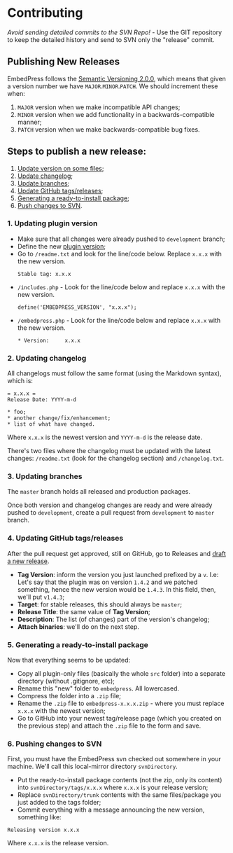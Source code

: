 # Contributing

*Avoid sending detailed commits to the SVN Repo!* - Use the GIT repository to keep the detailed history and send to SVN only the "release" commit.

## Publishing New Releases

EmbedPress follows the [Semantic Versioning 2.0.0](http://semver.org), which means that given a version number we have `MAJOR`.`MINOR`.`PATCH`. We should increment these when:
 1. `MAJOR` version when we make incompatible API changes;
 2. `MINOR` version when we add functionality in a backwards-compatible manner;
 3. `PATCH` version when we make backwards-compatible bug fixes.


## Steps to publish a new release:
1. [Update version on some files](https://github.com/OSTraining/EmbedPress/blob/master/CONTRIBUTING.md#1-updating-plugin-version);
2. [Update changelog](https://github.com/OSTraining/EmbedPress/blob/master/CONTRIBUTING.md#2-updating-changelog);
3. [Update branches](https://github.com/OSTraining/EmbedPress/blob/master/CONTRIBUTING.md#3-updating-branches);
4. [Update GitHub tags/releases](https://github.com/OSTraining/EmbedPress/blob/master/CONTRIBUTING.md#4-updating-github-tagsreleases);
5. [Generating a ready-to-install package](https://github.com/OSTraining/EmbedPress/blob/master/CONTRIBUTING.md#5-generating-a-ready-to-install-package);
6. [Push changes to SVN](https://github.com/OSTraining/EmbedPress/blob/master/CONTRIBUTING.md#6-pushing-changes-to-svn).


### 1. Updating plugin version
- Make sure that all changes were already pushed to `development` branch;
- Define the new [plugin version](https://github.com/OSTraining/EmbedPress/blob/master/CONTRIBUTING.md#publishing-new-releases);
- Go to `/readme.txt` and look for the line/code below. Replace `x.x.x` with the new version.
    ```
    Stable tag: x.x.x
    ```
- `/includes.php` - Look for the line/code below and replace `x.x.x` with the new version.
    ```
    define('EMBEDPRESS_VERSION', "x.x.x");
    ```
- `/embedpress.php` - Look for the line/code below and replace `x.x.x` with the new version.
    ```
    * Version:     x.x.x
    ```

### 2. Updating changelog
All changelogs must follow the same format (using the Markdown syntax), which is:
```
= x.x.x =
Release Date: YYYY-m-d

* foo;
* another change/fix/enhancement;
* list of what have changed.
```
Where `x.x.x` is the newest version and `YYYY-m-d` is the release date.

There's two files where the changelog must be updated with the latest changes: `/readme.txt` (look for the changelog section) and  `/changelog.txt`.

### 3. Updating branches
The `master` branch holds all released and production packages.

Once both version and changelog changes are ready and were already pushed to `development`, create a pull request from `development` to `master` branch.

### 4. Updating GitHub tags/releases
After the pull request get approved, still on GitHub, go to Releases and [draft a new release](https://github.com/OSTraining/EmbedPress/releases/new).

- **Tag Version**: inform the version you just launched prefixed by a `v`.
I.e: Let's say that the plugin was on version `1.4.2` and we patched something, hence the new version would be `1.4.3`. In this field, then, we'll put `v1.4.3`;
- **Target**: for stable releases, this should always be `master`;
- **Release Title**: the same value of **Tag Version**;
- **Description**: The list (of changes) part of the version's changelog;
- **Attach binaries**: we'll do on the next step.

### 5. Generating a ready-to-install package
Now that everything seems to be updated:
- Copy all plugin-only files (basically the whole `src` folder) into a separate directory (without .gitignore, etc);
- Rename this "new" folder to `embedpress`. All lowercased.
- Compress the folder into a `.zip` file;
- Rename the `.zip` file to `embedpress-x.x.x.zip` - where you must replace `x.x.x` with the newest version;
- Go to GitHub into your newest tag/release page (which you created on the previous step) and attach the  `.zip` file to the form and save.

### 6. Pushing changes to SVN
First, you must have the EmbedPress svn checked out somewhere in your machine. We'll call this local-mirror directory `svnDirectory`.

- Put the ready-to-install package contents (not the zip, only its content) into `svnDirectory/tags/x.x.x` where `x.x.x` is your release version;
- Replace `svnDirectory/trunk` contents with the same files/package you just added to the tags folder;
- Commit everything with a message announcing the new version, something like:
```
Releasing version x.x.x
```
Where `x.x.x` is the release version.
